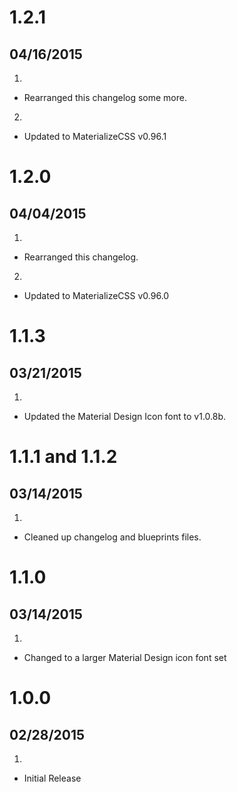 # 1.2.1
## 04/16/2015
1. [](#bugfix)
  * Rearranged this changelog some more.
2. [](#improved)
  * Updated to MaterializeCSS v0.96.1


# 1.2.0
## 04/04/2015
1. [](#bugfix)
  * Rearranged this changelog.
2. [](#improved)
  * Updated to MaterializeCSS v0.96.0


# 1.1.3
## 03/21/2015
1. [](#improved)
  * Updated the Material Design Icon font to v1.0.8b.


# 1.1.1 and 1.1.2
## 03/14/2015
1. [](#improved)
  * Cleaned up changelog and blueprints files.


# 1.1.0
## 03/14/2015
1. [](#improved)
  * Changed to a larger Material Design icon font set


# 1.0.0
## 02/28/2015
1. [](#new)
  * Initial Release

